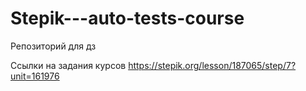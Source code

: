 ﻿# Stepik---auto-tests-course
Репозиторий для дз

Ссылки на задания курсов https://stepik.org/lesson/187065/step/7?unit=161976
